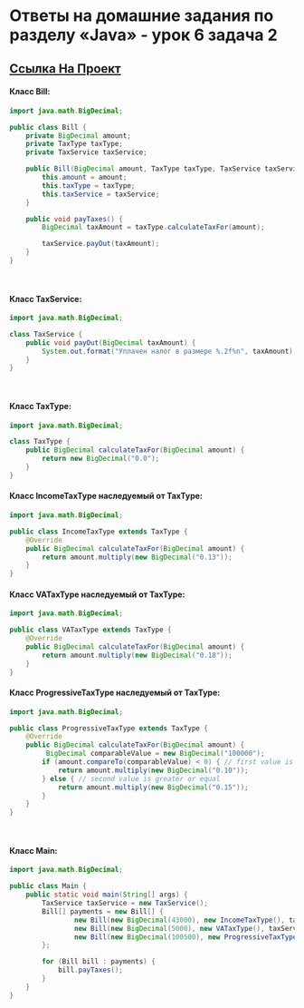 # Ответы на домашние задания по разделу «Java» - урок 6 задача 2

## [Ссылка На Проект](https://github.com/AlizhanKenesbay/accountant-task)

#### Класс Bill:
```java
import java.math.BigDecimal;

public class Bill {
    private BigDecimal amount;
    private TaxType taxType;
    private TaxService taxService;

    public Bill(BigDecimal amount, TaxType taxType, TaxService taxService) {
        this.amount = amount;
        this.taxType = taxType;
        this.taxService = taxService;
    }

    public void payTaxes() {
        BigDecimal taxAmount = taxType.calculateTaxFor(amount);

        taxService.payOut(taxAmount);
    }
}
```
<br>

#### Класс TaxService:
```java
import java.math.BigDecimal;

class TaxService {
    public void payOut(BigDecimal taxAmount) {
        System.out.format("Уплачен налог в размере %.2f%n", taxAmount);
    }
}
```
<br>

#### Класс TaxType:
```java
import java.math.BigDecimal;

class TaxType {
    public BigDecimal calculateTaxFor(BigDecimal amount) {
        return new BigDecimal("0.0");
    }
}
```

#### Класс IncomeTaxType наследуемый от TaxType:
```java
import java.math.BigDecimal;

public class IncomeTaxType extends TaxType {
    @Override
    public BigDecimal calculateTaxFor(BigDecimal amount) {
        return amount.multiply(new BigDecimal("0.13"));
    }
}
```

#### Класс VATaxType наследуемый от TaxType:
```java
import java.math.BigDecimal;

public class VATaxType extends TaxType {
    @Override
    public BigDecimal calculateTaxFor(BigDecimal amount) {
        return amount.multiply(new BigDecimal("0.18"));
    }
}
```

#### Класс ProgressiveTaxType наследуемый от TaxType:
```java
import java.math.BigDecimal;

public class ProgressiveTaxType extends TaxType {
    @Override
    public BigDecimal calculateTaxFor(BigDecimal amount) {
         BigDecimal comparableValue = new BigDecimal("100000");
        if (amount.compareTo(comparableValue) < 0) { // first value is greater
            return amount.multiply(new BigDecimal("0.10"));
        } else { // second value is greater or equal
            return amount.multiply(new BigDecimal("0.15"));
        }
    }
}
```
<br>

#### Класс Main:
```java
import java.math.BigDecimal;

public class Main {
    public static void main(String[] args) {
        TaxService taxService = new TaxService();
        Bill[] payments = new Bill[] {
                new Bill(new BigDecimal(43000), new IncomeTaxType(), taxService),
                new Bill(new BigDecimal(5000), new VATaxType(), taxService),
                new Bill(new BigDecimal(100500), new ProgressiveTaxType(), taxService),
        };

        for (Bill bill : payments) {
            bill.payTaxes();
        }
    }
}
```
